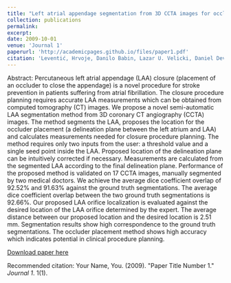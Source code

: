 ```yaml
---
title: "Left atrial appendage segmentation from 3D CCTA images for occluder placement procedure"
collection: publications
permalink: 
excerpt: 
date: 2009-10-01
venue: 'Journal 1'
paperurl: 'http://academicpages.github.io/files/paper1.pdf'
citation: 'Leventić, Hrvoje, Danilo Babin, Lazar U. Velicki, Daniel Devos, Irena Galić, Vladimir Zlokolica, Krešimir Romić and Aleksandra Pižurica. “Left atrial appendage segmentation from 3D CCTA images for occluder placement procedure.” Computers in biology and medicine 104 (2019): 163-174.'
---
```


Abstract: Percutaneous left atrial appendage (LAA) closure (placement of an occluder to close the appendage) is a novel procedure for stroke prevention in patients suffering from atrial fibrillation. The closure procedure planning requires accurate LAA measurements which can be obtained from computed tomography (CT) images. We propose a novel semi-automatic LAA segmentation method from 3D coronary CT angiography (CCTA) images. The method segments the LAA, proposes the location for the occluder placement (a delineation plane between the left atrium and LAA) and calculates measurements needed for closure procedure planning. The method requires only two inputs from the user: a threshold value and a single seed point inside the LAA. Proposed location of the delineation plane can be intuitively corrected if necessary. Measurements are calculated from the segmented LAA according to the final delineation plane. Performance of the proposed method is validated on 17 CCTA images, manually segmented by two medical doctors. We achieve the average dice coefficient overlap of 92.52% and 91.63% against the ground truth segmentations. The average dice coefficient overlap between the two ground truth segmentations is 92.66%. Our proposed LAA orifice localization is evaluated against the desired location of the LAA orifice determined by the expert. The average distance between our proposed location and the desired location is 2.51 mm. Segmentation results show high correspondence to the ground truth segmentations. The occluder placement method shows high accuracy which indicates potential in clinical procedure planning.

[Download paper here](http://academicpages.github.io/files/paper1.pdf)

Recommended citation: Your Name, You. (2009). "Paper Title Number 1." <i>Journal 1</i>. 1(1).
